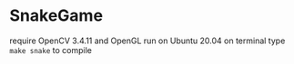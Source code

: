 # SnakeGame

require OpenCV 3.4.11 and OpenGL
run on Ubuntu 20.04
on terminal type `make snake` to compile 
